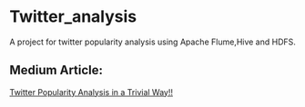 # Twitter_analysis
A project for twitter popularity analysis using Apache Flume,Hive and HDFS.
## Medium Article:
[Twitter Popularity Analysis in a Trivial Way!!](https://medium.com/big-data-center-of-excellence/twitter-popularity-analysis-in-a-trivial-way-e3855c1c6b2a?source=friends_link&sk=61afabe5c4f317f01adc7b96cc0ae47b)
